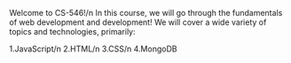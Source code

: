 Welcome to CS-546!/n
In this course, we will go through the fundamentals of web development and development! We will cover a wide variety of topics and technologies, primarily:

1.JavaScript/n
2.HTML/n
3.CSS/n
4.MongoDB
